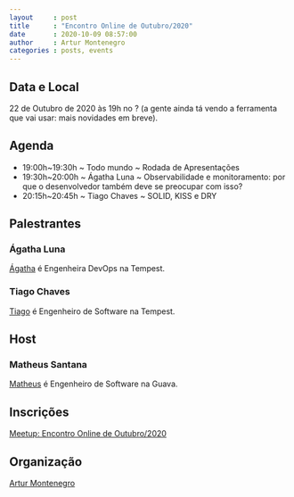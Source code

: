 ```yaml
---
layout     : post
title      : "Encontro Online de Outubro/2020"
date       : 2020-10-09 08:57:00
author     : Artur Montenegro
categories : posts, events
---
```


## Data e Local

22 de Outubro de 2020 às 19h no ? (a gente ainda tá vendo a ferramenta que vai usar: mais novidades em breve).

## Agenda

- 19:00h~19:30h ~ Todo mundo ~ Rodada de Apresentações
- 19:30h~20:00h ~ Ágatha Luna ~ Observabilidade e monitoramento: por que o desenvolvedor também deve se preocupar com isso?
- 20:15h~20:45h ~ Tiago Chaves ~ SOLID, KISS e DRY

## Palestrantes

### Ágatha Luna

[Ágatha](https://www.linkedin.com/in/%C3%A1gatha-luna-301244155/) é Engenheira DevOps na Tempest.

### Tiago Chaves

[Tiago](https://www.linkedin.com/in/tiago-toledo-da-costa-chaves-0553892a/) é Engenheiro de Software na Tempest.

## Host

### Matheus Santana

[Matheus](https://www.linkedin.com/in/matheus-santana-78b5a31b/) é Engenheiro de Software na Guava.

## Inscrições

[Meetup: Encontro Online de Outubro/2020](https://www.meetup.com/Frevo-on-Rails/events/273821083)

## Organização

[Artur Montenegro](https://www.linkedin.com/in/arturmontenegro/)
